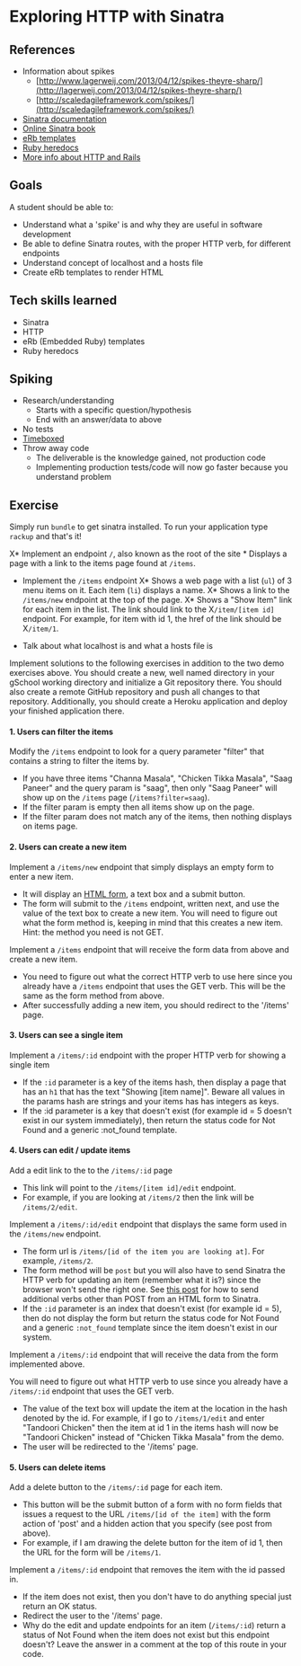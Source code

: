 # Exploring HTTP with Sinatra

## References
* Information about spikes
    * [http://www.lagerweij.com/2013/04/12/spikes-theyre-sharp/](http://lagerweij.com/2013/04/12/spikes-theyre-sharp/)
    * [http://scaledagileframework.com/spikes/](http://scaledagileframework.com/spikes/)
* [Sinatra documentation](http://www.sinatrarb.com/documentation.html)
* [Online Sinatra book](http://sinatra-book.gittr.com/)
* [eRb templates](http://www.stuartellis.eu/articles/erb/)
* [Ruby heredocs](http://blog.jayfields.com/2006/12/ruby-multiline-strings-here-doc-or.html)
* [More info about HTTP and Rails](http://robots.thoughtbot.com/back-to-basics-http-requests)

## Goals

A student should be able to:

* Understand what a 'spike' is and why they are useful in software development
* Be able to define Sinatra routes, with the proper HTTP verb, for different endpoints
* Understand concept of localhost and a hosts file
* Create eRb templates to render HTML

## Tech skills learned

* Sinatra
* HTTP
* eRb (Embedded Ruby) templates
* Ruby heredocs

## Spiking

* Research/understanding
    * Starts with a specific question/hypothesis
    * End with an answer/data to above
* No tests
* [Timeboxed](http://en.wikipedia.org/wiki/Timeboxing)
* Throw away code
    * The deliverable is the knowledge gained, not production code
    * Implementing production tests/code will now go faster because you understand problem

## Exercise

Simply run `bundle` to get sinatra installed. To run your application type `rackup` and that's it!

X* Implement an endpoint `/`, also known as the root of the site
    * Displays a page with a link to the items page found at `/items`.

* Implement the `/items` endpoint
    X* Shows a web page with a list (`ul`) of 3 menu items on it. Each item (`li`) displays a name.
    X* Shows a link to the `/items/new` endpoint at the top of the page.
    X* Shows a "Show Item" link for each item in the list. The link should link to the
    X`/item/[item id]` endpoint. For example, for item with id 1, the href of the link should be
    X`/item/1`.

* Talk about what localhost is and what a hosts file is

Implement solutions to the following exercises in addition to the two demo exercises above.
You should create a new, well named directory in your gSchool working directory and initialize a
Git repository there. You should also create a remote GitHub repository and push all changes to that repository.
Additionally, you should create a Heroku application and deploy your finished application there.

#### 1. Users can filter the items

Modify the `/items` endpoint to look for a query parameter "filter" that contains a string to filter
the items by.

  * If you have three items "Channa Masala", "Chicken Tikka Masala", "Saag Paneer" and
  the query param is "saag", then only "Saag Paneer" will show up on the `/items` page (`/items?filter=saag`).
  * If the filter param is empty then all items show up on the page.
  * If the filter param does not match any of the items, then nothing displays on items page.

#### 2. Users can create a new item

Implement a `/items/new` endpoint that simply displays an empty form to enter a new item.

  * It will display an [HTML form](https://developer.mozilla.org/en-US/docs/Web/Guide/HTML/Forms),
  a text box and a submit button.
  * The form will submit to the `/items` endpoint, written next, and use the value of the text box to create a new
  item. You will need to figure out what the form method is, keeping in mind that this creates a new item. Hint: the method you need is not GET.

Implement a `/items` endpoint that will receive the form data from above and create a new item.

  * You need to figure out what the correct HTTP verb to use here since you already have a `/items` endpoint
  that uses the GET verb. This will be the same as the form method from above.
  * After successfully adding a new item, you should redirect to the '/items' page.

#### 3. Users can see a single item

Implement a `/items/:id` endpoint with the proper HTTP verb for showing a single item

  * If the `:id` parameter is a key of the items hash, then display a page that has an `h1` that has the
  text "Showing [item name]". Beware all values in the params hash are strings and your items has has integers as keys.
  * If the :id parameter is a key that doesn't exist (for example id = 5 doesn't exist in our system immediately), then
  return the status code for Not Found and a generic :not_found template.

#### 4. Users can edit / update items

Add a edit link to the to the `/items/:id` page

  * This link will point to the `/items/[item id]/edit` endpoint.
  * For example, if you are looking at `/items/2` then the link will be `/items/2/edit`.

Implement a `/items/:id/edit` endpoint that displays the same form used in the `/items/new` endpoint.

  * The form url is `/items/[id of the item you are looking at]`. For example, `/items/2`.
  * The form method will be `post` but you will also have to send Sinatra the HTTP verb for updating an item (remember what it is?)
  since the browser won't send the right one.
  See [this post](http://mikeebert.tumblr.com/post/26877173686/quick-tip-using-put-and-delete-in-sinatra)
  for how to send additional verbs other than POST from an HTML form to Sinatra.
  * If the `:id` parameter is an index that doesn't exist (for example id = 5), then do not display the form but
  return the status code for Not Found and a generic `:not_found` template since the item doesn't exist in our system.

Implement a `/items/:id` endpoint that will receive the data from the form implemented above.

You will need to figure out what HTTP verb to use since you already have a `/items/:id` endpoint that uses the GET verb.

  * The value of the text box will update the item at the location in the hash denoted by
  the id. For example, if I go to `/items/1/edit` and enter "Tandoori Chicken" then the item at id 1 in the items
  hash will now be "Tandoori Chicken" instead of "Chicken Tikka Masala" from the demo.
  * The user will be redirected to the '/items' page.

#### 5. Users can delete items

Add a delete button to the `/items/:id` page for each item.

  * This button will be the submit button of a form with no form fields that issues a request to the
  URL `/items/[id of the item]` with the form action of 'post' and a hidden action that you specify (see post from above).
  * For example, if I am drawing the delete button for the item of id 1, then the URL for the form will be `/items/1`.

Implement a `/items/:id` endpoint that removes the item with the id passed in.

  * If the item does not exist, then you don't have to do anything special just return an OK status.
  * Redirect the user to the '/items' page.
  * Why do the edit and update endpoints for an item (`/items/:id`) return a status of Not Found when the item does not exist but this
  endpoint doesn't? Leave the answer in a comment at the top of this route in your code.
